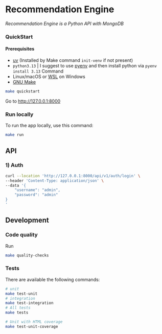 Recommendation Engine
=====================

_Recommendation Engine is a Python API with MongoDB_

### QuickStart

#### Prerequisites

- [uv](https://docs.astral.sh/uv/guides/install-python/) (Installed by Make command `init-venv` if not present)
- `python3.13` | I suggest to use [pyenv](https://github.com/pyenv/pyenv) and then install python via
  `pyenv install 3.13` Command
- Linux/macOS or [WSL](https://learn.microsoft.com/en-us/windows/wsl/install) on Windows
- [GNU Make](https://www.gnu.org/software/make/)

```bash
make quickstart
```

Go to http://127.0.0.1:8000

### Run locally

To run the app locally, use this command:

```bash
make run
```

API
---

### 1) Auth

```bash
curl --location 'http://127.0.0.1:8000/api/v1/auth/login' \
--header 'Content-Type: application/json' \
--data '{
    "username": "admin",
    "password": "admin"
}
'
```

Development
-----------

### Code quality

Run

```bash
make quality-checks 
```

### Tests

There are available the following commands:

```bash
# unit
make test-unit
# integration
make test-integration
# All tests
make tests

# Unit with HTML coverage
make test-unit-coverage
```
